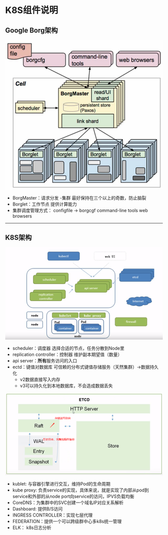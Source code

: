 # K8S组件说明

## Google Borg架构

![1572601765357](01组件说明.assets/1572601765357.png)

- BorgMaster：请求分发  -集群 最好保持在三个以上的奇数，防止脑裂
- Borglet：工作节点  提供计算能力
-  集群调度管理方式： configfile -> borgcgf    command-line tools    web browsers

---

## K8S架构

![1572608969801](01组件说明.assets/1572608969801.png)

- scheduler：调度器  选择合适的节点，任务分散到Node里
- replication controller：控制器 维护副本期望值（数量）
- api server：**所有**服务访问的入口
- ectd：键值对数据库 可信赖的分布式键值存储服务（天然集群）->数据持久化
  - v2数据直接写入内存
  - v3可以持久化到本地数据库，不会造成数据丢失

![1572609535808](01组件说明.assets/1572609535808.png)

- kublet: 与容器引擎进行交互，维持Pod的生命周期
- kube proxy: 负责service的实现，具体来说，就是实现了内部从pod到service和外部的从node port向service的访问，IPVS负载均衡
- CoreDNS：为集群中的SVC创建一个域名IP对应关系解析
- Dashboard: 提供B/S访问
- INGRESS CONTROLLER：实现七层代理
- FEDERATION：提供一个可以跨级群中心多k8s统一管理
- ELK： k8s日志分析

